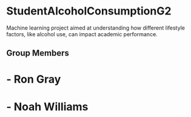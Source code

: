 # StudentAlcoholConsumptionG2
Machine learning project aimed at understanding how different lifestyle factors, like alcohol use, can impact academic performance.

## Group Members

# - Ron Gray
# - Noah Williams
